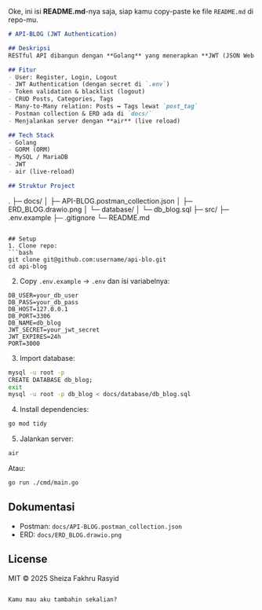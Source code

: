 Oke, ini isi **README.md**-nya saja, siap kamu copy-paste ke file `README.md` di repo-mu.

```md
# API-BLOG (JWT Authentication)

## Deskripsi
RESTful API dibangun dengan **Golang** yang menerapkan **JWT (JSON Web Token)** untuk autentikasi. Project ini menyediakan fitur register, login, logout (token blacklist), serta CRUD untuk `posts`, `categories`, dan `tags` dengan relasi many-to-many (`post_tag`). Dokumentasi Postman dan ERD disertakan di folder `docs/`.

## Fitur
- User: Register, Login, Logout
- JWT Authentication (dengan secret di `.env`)
- Token validation & blacklist (logout)
- CRUD Posts, Categories, Tags
- Many-to-Many relation: Posts ↔ Tags lewat `post_tag`
- Postman collection & ERD ada di `docs/`
- Menjalankan server dengan **air** (live reload)

## Tech Stack
- Golang
- GORM (ORM)
- MySQL / MariaDB
- JWT
- air (live-reload)

## Struktur Project
```

.
├─ docs/
│  ├─ API-BLOG.postman\_collection.json
│  ├─ ERD\_BLOG.drawio.png
│  └─ database/
│     └─ db\_blog.sql
├─ src/
├─ .env.example
├─ .gitignore
└─ README.md

````

## Setup
1. Clone repo:
```bash
git clone git@github.com:username/api-blo.git
cd api-blog
````

2. Copy `.env.example` → `.env` dan isi variabelnya:

```env
DB_USER=your_db_user
DB_PASS=your_db_pass
DB_HOST=127.0.0.1
DB_PORT=3306
DB_NAME=db_blog
JWT_SECRET=your_jwt_secret
JWT_EXPIRES=24h
PORT=3000
```

3. Import database:

```bash
mysql -u root -p
CREATE DATABASE db_blog;
exit
mysql -u root -p db_blog < docs/database/db_blog.sql
```

4. Install dependencies:

```bash
go mod tidy
```

5. Jalankan server:

```bash
air
```

Atau:

```bash
go run ./cmd/main.go
```

## Dokumentasi

* Postman: `docs/API-BLOG.postman_collection.json`
* ERD: `docs/ERD_BLOG.drawio.png`

## License

MIT © 2025
Sheiza Fakhru Rasyid
```

Kamu mau aku tambahin sekalian?
```
